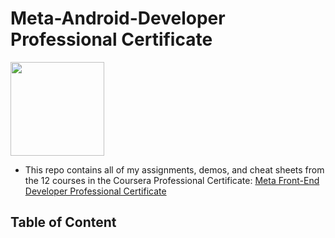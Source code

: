 # Meta-Android-Developer Professional Certificate
<img src="./meta-logo.png" width=150>

- This repo contains all of my assignments, demos, and cheat sheets from the 12 courses in the Coursera Professional Certificate: [Meta Front-End Developer Professional Certificate](https://www.coursera.org/professional-certificates/meta-android-developer)

## Table of Content
